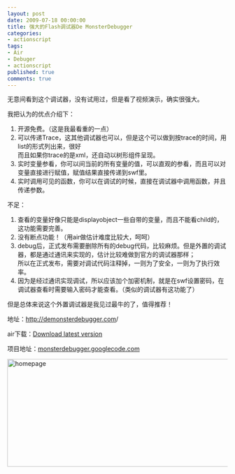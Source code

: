 ```yaml
---
layout: post
date: 2009-07-18 00:00:00
title: 强大的Flash调试器De MonsterDebugger
categories:
- actionscript
tags:
- Air
- Debuger
- actionscript
published: true
comments: true
---
```

<p>无意间看到这个调试器，没有试用过，但是看了视频演示，确实很强大。</p>

<p>我把认为的优点介绍下：
<ol>
	<li>开源免费。（这是我最看重的一点）</li>
	<li>可以传递Trace，这其他调试器也可以，但是这个可以做到按trace的时间，用list的形式列出来，很好<br />
而且如果你trace的是xml，还自动以树形组件呈现。</li>
	<li>实时变量参看，你可以间当前的所有变量的值，可以直观的参看，而且可以对变量直接进行赋值，赋值结果直接传递到swf里。</li>
	<li>实时调用可见的函数，你可以在调试的时候，直接在调试器中调用函数，并且传递参数。</li>
</ol>
不足：
<ol>
	<li>查看的变量好像只能是displayobject一些自带的变量，而且不能看child的，这功能需要完善。</li>
	<li>没有断点功能！（用air做估计难度比较大，呵呵）</li>
	<li>debug后，正式发布需要删除所有的debug代码，比较麻烦。但是外置的调试器，都是通过通讯来实现的，估计比较难做到官方的调试器那样；<br />
所以在正式发布，需要对调试代码注释掉，一则为了安全，一则为了执行效率。</li>
	<li>因为是经过通讯实现调试，所以应该加个加密机制，就是在swf设置密码，在调试器查看时需要输入密码才能查看。（类似的调试器有这功能了）</li>
</ol>
但是总体来说这个外置调试器是我见过最牛的了，值得推荐！</p>

<p>地址：<a href="http://demonsterdebugger.com/" target="_blank">http://demonsterdebugger.com</a>/</p>

<p>air下载：<a id="download" href="http://monsterdebugger.googlecode.com/files/MonsterDebuggerV2_04.air" target="_blank">Download latest version</a></p>

<p>项目地址：<a href="http://monsterdebugger.googlecode.com" target="_blank">monsterdebugger.googlecode.com</a></p>

<p><a href="{{site.url}}/media/2009/07/homepage.png"><img class="alignnone size-full wp-image-525" title="homepage" src="{{site.url}}/media/2009/07/homepage.png" alt="homepage" width="658" height="247" /></a></p>
